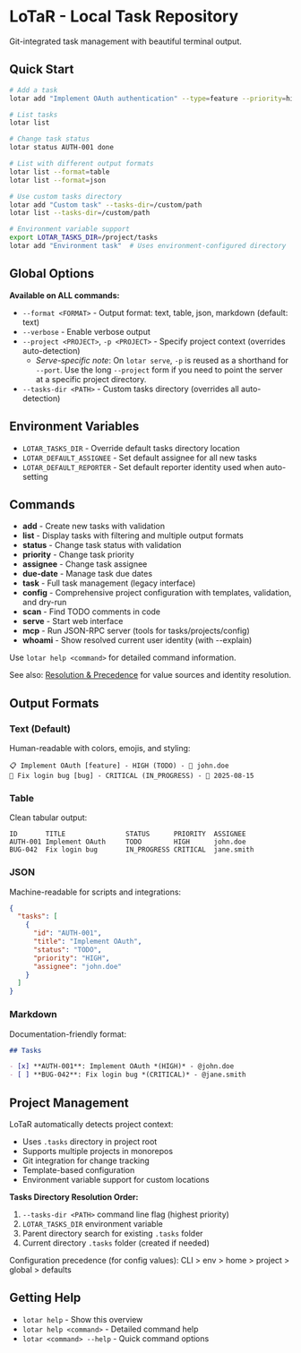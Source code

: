# LoTaR - Local Task Repository

Git-integrated task management with beautiful terminal output.

## Quick Start

```bash
# Add a task
lotar add "Implement OAuth authentication" --type=feature --priority=high

# List tasks
lotar list

# Change task status  
lotar status AUTH-001 done

# List with different output formats
lotar list --format=table
lotar list --format=json

# Use custom tasks directory
lotar add "Custom task" --tasks-dir=/custom/path
lotar list --tasks-dir=/custom/path

# Environment variable support
export LOTAR_TASKS_DIR=/project/tasks
lotar add "Environment task"  # Uses environment-configured directory
```

## Global Options

**Available on ALL commands:**
- `--format <FORMAT>` - Output format: text, table, json, markdown (default: text)
- `--verbose` - Enable verbose output
- `--project <PROJECT>`, `-p <PROJECT>` - Specify project context (overrides auto-detection)
  - _Serve-specific note_: On `lotar serve`, `-p` is reused as a shorthand for `--port`. Use the long `--project` form if you need to point the server at a specific project directory.
- `--tasks-dir <PATH>` - Custom tasks directory (overrides all auto-detection)

## Environment Variables

- `LOTAR_TASKS_DIR` - Override default tasks directory location
- `LOTAR_DEFAULT_ASSIGNEE` - Set default assignee for all new tasks
- `LOTAR_DEFAULT_REPORTER` - Set default reporter identity used when auto-setting

## Commands

- **add** - Create new tasks with validation
- **list** - Display tasks with filtering and multiple output formats
- **status** - Change task status with validation  
- **priority** - Change task priority
- **assignee** - Change task assignee
- **due-date** - Manage task due dates
- **task** - Full task management (legacy interface)
- **config** - Comprehensive project configuration with templates, validation, and dry-run
- **scan** - Find TODO comments in code
- **serve** - Start web interface
- **mcp** - Run JSON-RPC server (tools for tasks/projects/config)
- **whoami** - Show resolved current user identity (with --explain)

Use `lotar help <command>` for detailed command information.

See also: [Resolution & Precedence](./precedence.md) for value sources and identity resolution.

## Output Formats

### Text (Default)
Human-readable with colors, emojis, and styling:
```
📋 Implement OAuth [feature] - HIGH (TODO) - 👤 john.doe
🚧 Fix login bug [bug] - CRITICAL (IN_PROGRESS) - 📅 2025-08-15
```

### Table
Clean tabular output:
```
ID       TITLE               STATUS      PRIORITY  ASSIGNEE
AUTH-001 Implement OAuth     TODO        HIGH      john.doe  
BUG-042  Fix login bug       IN_PROGRESS CRITICAL  jane.smith
```

### JSON  
Machine-readable for scripts and integrations:
```json
{
  "tasks": [
    {
      "id": "AUTH-001",
      "title": "Implement OAuth",
      "status": "TODO",
      "priority": "HIGH",
      "assignee": "john.doe"
    }
  ]
}
```

### Markdown
Documentation-friendly format:
```markdown
## Tasks

- [x] **AUTH-001**: Implement OAuth *(HIGH)* - @john.doe
- [ ] **BUG-042**: Fix login bug *(CRITICAL)* - @jane.smith
```

## Project Management

LoTaR automatically detects project context:
- Uses `.tasks` directory in project root
- Supports multiple projects in monorepos
- Git integration for change tracking
- Template-based configuration
- Environment variable support for custom locations

**Tasks Directory Resolution Order:**
1. `--tasks-dir <PATH>` command line flag (highest priority)
2. `LOTAR_TASKS_DIR` environment variable
3. Parent directory search for existing `.tasks` folder
4. Current directory `.tasks` folder (created if needed)

Configuration precedence (for config values): CLI > env > home > project > global > defaults

## Getting Help

- `lotar help` - Show this overview
- `lotar help <command>` - Detailed command help
- `lotar <command> --help` - Quick command options

